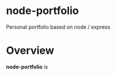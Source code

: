 node-portfolio
==============

Personal portfolio based on node / express

# Overview
**node-portfolio** is 